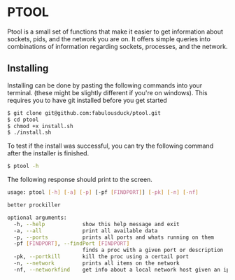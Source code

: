 # PTOOL

Ptool is a small set of functions that make it easier to get information about sockets, pids, and the network you are on. It offers simple queries into combinations of information regarding sockets, processes, and the network.

## Installing

Installing can be done by pasting the following commands into your terminal. (these might be slightly different if you're on windows).
This requires you to have git installed before you get started

```bash
$ git clone git@github.com:fabulousduck/ptool.git
$ cd ptool
$ chmod +x install.sh
$ ./install.sh
```

To test if the install was successful, you can try the following command after the installer is finished.

```bash
$ ptool -h
```

The following response should print to the screen.

```bash
usage: ptool [-h] [-a] [-p] [-pf [FINDPORT]] [-pk] [-n] [-nf]

better prockiller

optional arguments:
  -h, --help            show this help message and exit
  -a, --all             print all available data
  -p, --ports           prints all ports and whats running on them
  -pf [FINDPORT], --findPort [FINDPORT]
                        finds a proc with a given port or description
  -pk, --portkill       kill the proc using a certail port
  -n, --network         prints all items on the network
  -nf, --networkfind    get info about a local network host given an ip
```
